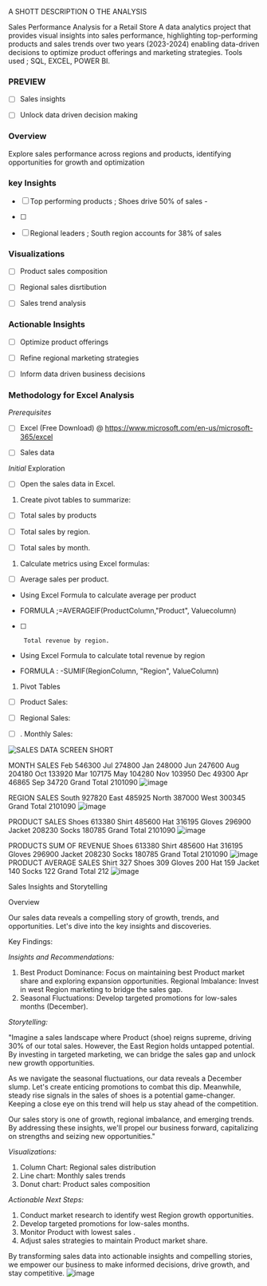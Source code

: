 A SHOTT DESCRIPTION O THE ANALYSIS

Sales Performance Analysis for a Retail Store
A data analytics project that provides visual insights
into sales performance, highlighting top-performing products
and sales trends over two years (2023-2024)
enabling data-driven decisions to optimize product offerings
and marketing strategies.
Tools used ; SQL, EXCEL, POWER BI.


### PREVIEW


- [ ] Sales insights

- [ ]  Unlock data driven decision making

 ###  Overview
 Explore sales performance across regions and products, identifying opportunities for growth and optimization 

###    key Insights 


- [ ] Top performing products ; Shoes drive 50% of sales -
- [ ] 
- [ ] Regional leaders ;  South region accounts for 38% of sales 

 
###  Visualizations   

- [ ]   Product sales composition 

- [ ]  Regional sales disrtibution 

- [ ]  Sales trend analysis 

### Actionable Insights

- [ ]  Optimize product offerings

- [ ]  Refine regional marketing strategies 

- [ ]  Inform data driven business decisions 



 

### Methodology for  Excel Analysis

_Prerequisites_
- [ ]  Excel (Free Download) @ https://www.microsoft.com/en-us/microsoft-365/excel 

- [ ]  Sales data

_Initial_ Exploration

- [ ]  Open the sales data in Excel.

1.  Create pivot tables to summarize:

    

- [ ]  Total sales by products

     

- [ ]  Total sales by region.

   

- [ ]   Total sales by month.

1.   Calculate metrics using Excel formulas:

   

 

- [ ]  Average sales per product.

 

-  Using Excel Formula to calculate average per product

-  FORMULA ;=AVERAGEIF(ProductColumn,"Product", Valuecolumn)

- [ ]      Total revenue by region.

- Using Excel Formula to calculate total revenue by region

- FORMULA :  -SUMIF(RegionColumn, "Region", ValueColumn)


1.  Pivot Tables

- [ ]  Product Sales:

- [ ]  Regional Sales:

- [ ] . Monthly Sales:


![SALES DATA SCREEN SHORT](https://github.com/user-attachments/assets/2ca73242-2f52-490a-a023-869de0ce439f)



MONTH	SALES
Feb	546300
Jul	274800
Jan	248000
Jun	247600
Aug	204180
Oct	133920
Mar	107175
May	104280
Nov	103950
Dec	49300
Apr	46865
Sep	34720
Grand Total	2101090
![image](https://github.com/user-attachments/assets/e314e36f-c9a5-44b3-ace4-02693f2d546e)


REGION	SALES
South	927820
East	485925
North	387000
West	300345
Grand Total	2101090
![image](https://github.com/user-attachments/assets/c8690790-7732-4afd-9ffe-3c414f7d58ae)

PRODUCT	SALES
Shoes	613380
Shirt	485600
Hat	316195
Gloves	296900
Jacket	208230
Socks	180785
Grand Total	2101090
![image](https://github.com/user-attachments/assets/5a1cec21-070d-456a-b435-0eaa948c5c67)

PRODUCTS	SUM OF REVENUE
Shoes	613380
Shirt	485600
Hat	316195
Gloves	296900
Jacket	208230
Socks	180785
Grand Total	2101090
![image](https://github.com/user-attachments/assets/b525a291-119d-40e4-86e2-f33d8341a9df)
PRODUCT	AVERAGE SALES
Shirt	327
Shoes	309
Gloves	200
Hat	159
Jacket	140
Socks	122
Grand Total	212
![image](https://github.com/user-attachments/assets/ce741760-9853-4185-a4a3-816bbd1a1e42)



Sales Insights and Storytelling

Overview


Our sales data reveals a compelling story of growth, trends, and opportunities. Let's dive into the key insights and discoveries.

Key Findings:

*Insights and Recommendations:*

1. Best Product Dominance: Focus on maintaining best Product market share and exploring expansion opportunities.
   Regional Imbalance: Invest in west Region marketing to bridge the sales gap.
3. Seasonal Fluctuations: Develop targeted promotions for low-sales months (December).

*Storytelling:*

"Imagine a sales landscape where Product (shoe) reigns supreme, driving 30% of our total sales. However, the East Region holds untapped potential. By investing in targeted marketing, we can bridge the sales gap and unlock new growth opportunities.

As we navigate the seasonal fluctuations, our data reveals a December slump. Let's create enticing promotions to combat this dip. Meanwhile,  steady rise signals in the sales of shoes is a potential game-changer. Keeping a close eye on this trend will help us stay ahead of the competition.

Our sales story is one of growth, regional imbalance, and emerging trends. By addressing these insights, we'll propel our business forward, capitalizing on strengths and seizing new opportunities."

*Visualizations:*


1. Column Chart: Regional sales distribution
2. Line chart: Monthly sales trends
3. Donut chart: Product sales composition

*Actionable Next Steps:*

1. Conduct market research to identify west Region growth opportunities.
2. Develop targeted promotions for low-sales months.
3. Monitor Product with lowest  sales .
4. Adjust sales strategies to maintain Product market share.

By transforming sales data into actionable insights and compelling stories, we empower our business to make informed decisions, drive growth, and stay competitive.
![image](https://github.com/user-attachments/assets/a46d2415-a91a-4f02-a8d4-eacff737ceab)
